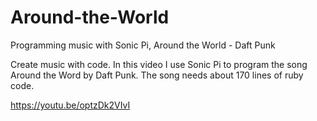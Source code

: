 # Around-the-World
Programming music with Sonic Pi, Around the World - Daft Punk

Create music with code. In this video I use Sonic Pi to program the song Around the Word by Daft Punk. 
The song needs about 170 lines of ruby code.

https://youtu.be/optzDk2VIvI 


